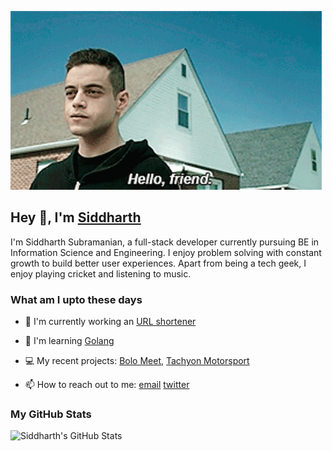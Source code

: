 ![Hello, friend](https://github.com/sidsbrmnn/sidsbrmnn/blob/master/hello_friend.gif)

## Hey 👋, I'm [Siddharth](https://github.com/sidsbrmnn)

I'm Siddharth Subramanian, a full-stack developer currently pursuing BE in Information Science and Engineering. I enjoy problem solving with constant growth to build better user experiences. Apart from being a tech geek, I enjoy playing cricket and listening to music.

### What am I upto these days

-   🔭 I'm currently working an [URL shortener](https://github.com/sidsbrmnn/url-shortener)

-   🌱 I'm learning [Golang](https://golang.org)

-   💻 My recent projects: [Bolo Meet](https://bolomeet.com), [Tachyon Motorsport](https://tachyonmotorsport.com)

-   📫 How to reach out to me: [email](mailto:sidsbrmnn@gmail.com) [twitter](https://twitter.com/sidsbrmnn)

### My GitHub Stats

![Siddharth's GitHub Stats](https://github-readme-stats.vercel.app/api?username=sidsbrmnn&show_icons=true&hide_title=true)
